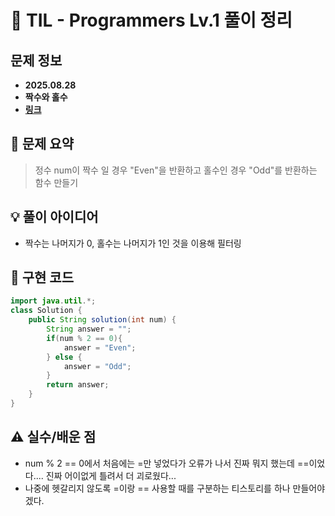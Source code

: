 # 📌 TIL - Programmers Lv.1 풀이 정리

## 문제 정보
- **2025.08.28**
- **짝수와 홀수**
- **[링크](https://school.programmers.co.kr/learn/courses/30/lessons/12937)**

## 📝 문제 요약
> 정수 num이 짝수 일 경우 "Even"을 반환하고 홀수인 경우 "Odd"를 반환하는 함수 만들기

## 💡 풀이 아이디어 
- 짝수는 나머지가 0, 홀수는 나머지가 1인 것을 이용해 필터링

## 🧩 구현 코드
```java
import java.util.*;
class Solution {
    public String solution(int num) {
        String answer = "";
        if(num % 2 == 0){
            answer = "Even";
        } else {
            answer = "Odd";
        }
        return answer;
    }
}
```


## ⚠️ 실수/배운 점
- num % 2 == 0에서 처음에는 =만 넣었다가 오류가 나서 진짜 뭐지 했는데 ==이었다.... 진짜 어이없게 틀려서 더 괴로웠다...
- 나중에 헷갈리지 않도록 =이랑 == 사용할 때를 구분하는 티스토리를 하나 만들어야겠다.
